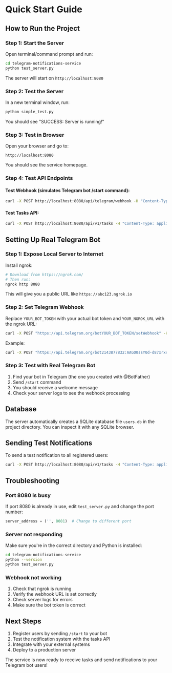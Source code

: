 # Quick Start Guide

## How to Run the Project

### Step 1: Start the Server

Open terminal/command prompt and run:
```bash
cd telegram-notifications-service
python test_server.py
```

The server will start on `http://localhost:8080`

### Step 2: Test the Server

In a new terminal window, run:
```bash
python simple_test.py
```

You should see "SUCCESS: Server is running!"

### Step 3: Test in Browser

Open your browser and go to:
```
http://localhost:8080
```

You should see the service homepage.

### Step 4: Test API Endpoints

#### Test Webhook (simulates Telegram bot /start command):
```bash
curl -X POST http://localhost:8080/api/telegram/webhook -H "Content-Type: application/json" -d "{\"message\":{\"chat\":{\"id\":\"123456789\"},\"text\":\"/start\",\"from\":{\"first_name\":\"Test\",\"last_name\":\"User\"}}}"
```

#### Test Tasks API:
```bash
curl -X POST http://localhost:8080/api/v1/tasks -H "Content-Type: application/json" -d "{\"tasks\":[{\"title\":\"Test Task\",\"description\":\"This is a test\",\"priority\":\"high\"}]}"
```

## Setting Up Real Telegram Bot

### Step 1: Expose Local Server to Internet

Install ngrok:
```bash
# Download from https://ngrok.com/
# Then run:
ngrok http 8080
```

This will give you a public URL like `https://abc123.ngrok.io`

### Step 2: Set Telegram Webhook

Replace `YOUR_BOT_TOKEN` with your actual bot token and `YOUR_NGROK_URL` with the ngrok URL:

```bash
curl -X POST "https://api.telegram.org/botYOUR_BOT_TOKEN/setWebhook" -H "Content-Type: application/json" -d "{\"url\": \"YOUR_NGROK_URL/api/telegram/webhook\"}"
```

Example:
```bash
curl -X POST "https://api.telegram.org/bot2143877832:AAGO0ssY0d-d87xrxs3fOOIAno_qg2DVC3k/setWebhook" -H "Content-Type: application/json" -d "{\"url\": \"https://abc123.ngrok.io/api/telegram/webhook\"}"
```

### Step 3: Test with Real Telegram Bot

1. Find your bot in Telegram (the one you created with @BotFather)
2. Send `/start` command
3. You should receive a welcome message
4. Check your server logs to see the webhook processing

## Database

The server automatically creates a SQLite database file `users.db` in the project directory. You can inspect it with any SQLite browser.

## Sending Test Notifications

To send a test notification to all registered users:

```bash
curl -X POST http://localhost:8080/api/v1/tasks -H "Content-Type: application/json" -d "{\"tasks\":[{\"title\":\"Hello from API!\",\"description\":\"This is a test notification\",\"priority\":\"high\",\"due_date\":\"2024-01-15\"}]}"
```

## Troubleshooting

### Port 8080 is busy
If port 8080 is already in use, edit `test_server.py` and change the port number:
```python
server_address = ('', 8081)  # Change to different port
```

### Server not responding
Make sure you're in the correct directory and Python is installed:
```bash
cd telegram-notifications-service
python --version
python test_server.py
```

### Webhook not working
1. Check that ngrok is running
2. Verify the webhook URL is set correctly
3. Check server logs for errors
4. Make sure the bot token is correct

## Next Steps

1. Register users by sending `/start` to your bot
2. Test the notification system with the tasks API
3. Integrate with your external systems
4. Deploy to a production server

The service is now ready to receive tasks and send notifications to your Telegram bot users!